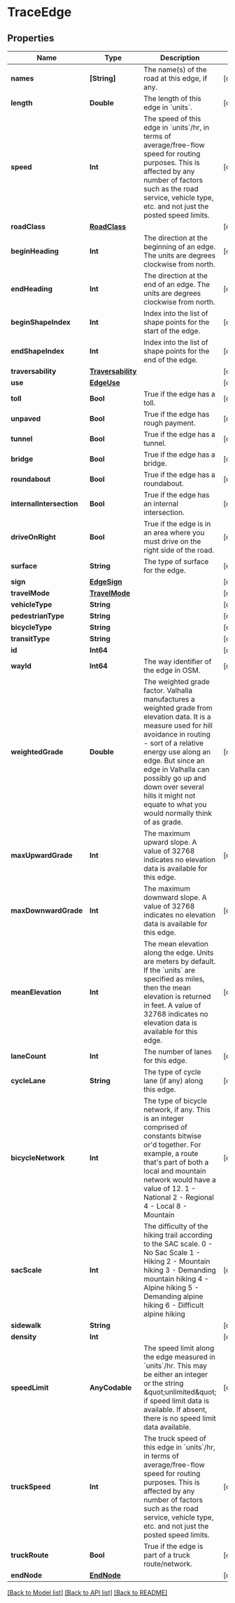 # TraceEdge

## Properties
Name | Type | Description | Notes
------------ | ------------- | ------------- | -------------
**names** | **[String]** | The name(s) of the road at this edge, if any. | [optional] 
**length** | **Double** | The length of this edge in &#x60;units&#x60;. | [optional] 
**speed** | **Int** | The speed of this edge in &#x60;units&#x60;/hr, in terms of average/free-flow speed for routing purposes. This is affected by any number of factors such as the road service, vehicle type, etc. and not just the posted speed limits. | [optional] 
**roadClass** | [**RoadClass**](RoadClass.md) |  | [optional] 
**beginHeading** | **Int** | The direction at the beginning of an edge. The units are degrees clockwise from north. | [optional] 
**endHeading** | **Int** | The direction at the end of an edge. The units are degrees clockwise from north. | [optional] 
**beginShapeIndex** | **Int** | Index into the list of shape points for the start of the edge. | [optional] 
**endShapeIndex** | **Int** | Index into the list of shape points for the end of the edge. | [optional] 
**traversability** | [**Traversability**](Traversability.md) |  | [optional] 
**use** | [**EdgeUse**](EdgeUse.md) |  | [optional] 
**toll** | **Bool** | True if the edge has a toll. | [optional] 
**unpaved** | **Bool** | True if the edge has rough payment. | [optional] 
**tunnel** | **Bool** | True if the edge has a tunnel. | [optional] 
**bridge** | **Bool** | True if the edge has a bridge. | [optional] 
**roundabout** | **Bool** | True if the edge has a roundabout. | [optional] 
**internalIntersection** | **Bool** | True if the edge has an internal intersection. | [optional] 
**driveOnRight** | **Bool** | True if the edge is in an area where you must drive on the right side of the road. | [optional] 
**surface** | **String** | The type of surface for the edge. | [optional] 
**sign** | [**EdgeSign**](EdgeSign.md) |  | [optional] 
**travelMode** | [**TravelMode**](TravelMode.md) |  | [optional] 
**vehicleType** | **String** |  | [optional] 
**pedestrianType** | **String** |  | [optional] 
**bicycleType** | **String** |  | [optional] 
**transitType** | **String** |  | [optional] 
**id** | **Int64** |  | [optional] 
**wayId** | **Int64** | The way identifier of the edge in OSM. | [optional] 
**weightedGrade** | **Double** | The weighted grade factor. Valhalla manufactures a weighted grade from elevation data. It is a measure used for hill avoidance in routing - sort of a relative energy use along an edge. But since an edge in Valhalla can possibly go up and down over several hills it might not equate to what you would normally think of as grade. | [optional] 
**maxUpwardGrade** | **Int** | The maximum upward slope. A value of 32768 indicates no elevation data is available for this edge. | [optional] 
**maxDownwardGrade** | **Int** | The maximum downward slope. A value of 32768 indicates no elevation data is available for this edge. | [optional] 
**meanElevation** | **Int** | The mean elevation along the edge. Units are meters by default. If the &#x60;units&#x60; are specified as miles, then the mean elevation is returned in feet. A value of 32768 indicates no elevation data is available for this edge. | [optional] 
**laneCount** | **Int** | The number of lanes for this edge. | [optional] 
**cycleLane** | **String** | The type of cycle lane (if any) along this edge. | [optional] 
**bicycleNetwork** | **Int** | The type of bicycle network, if any. This is an integer comprised of constants bitwise or&#39;d together. For example, a route that&#39;s part of both a local and mountain network would have a value of 12. 1 - National 2 - Regional 4 - Local 8 - Mountain | [optional] 
**sacScale** | **Int** | The difficulty of the hiking trail according to the SAC scale. 0 - No Sac Scale 1 - Hiking 2 - Mountain hiking 3 - Demanding mountain hiking 4 - Alpine hiking 5 - Demanding alpine hiking 6 - Difficult alpine hiking | [optional] 
**sidewalk** | **String** |  | [optional] 
**density** | **Int** |  | [optional] 
**speedLimit** | **AnyCodable** | The speed limit along the edge measured in &#x60;units&#x60;/hr. This may be either an integer or the string \&quot;unlimited\&quot; if speed limit data is available. If absent, there is no speed limit data available. | [optional] 
**truckSpeed** | **Int** | The truck speed of this edge in &#x60;units&#x60;/hr, in terms of average/free-flow speed for routing purposes. This is affected by any number of factors such as the road service, vehicle type, etc. and not just the posted speed limits. | [optional] 
**truckRoute** | **Bool** | True if the edge is part of a truck route/network. | [optional] 
**endNode** | [**EndNode**](EndNode.md) |  | [optional] 

[[Back to Model list]](../README.md#documentation-for-models) [[Back to API list]](../README.md#documentation-for-api-endpoints) [[Back to README]](../README.md)


